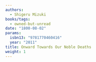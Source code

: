 ```yaml
---
authors:
  - Shigeru Mizuki
books/tags:
  - owned-but-unread
date: "1800-08-02"
params:
  isbn13: "9781770460416"
  year: "2011"
title: Onward Towards Our Noble Deaths
weight: 1
---
```


<!--more-->
